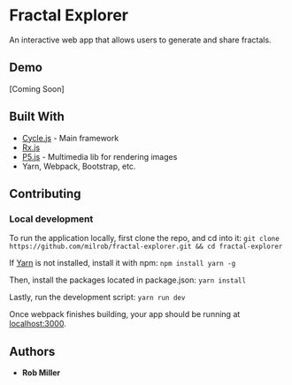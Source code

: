 # Fractal Explorer

An interactive web app that allows users to generate and share fractals.

## Demo

[Coming Soon]

## Built With

* [Cycle.js](https://cycle.js.org/) - Main framework
* [Rx.js](http://reactivex.io/rxjs/)
* [P5.js](https://p5js.org/) - Multimedia lib for rendering images
* Yarn, Webpack, Bootstrap, etc.

## Contributing

### Local development

To run the application locally, first clone the repo, and cd into it:
```git clone https://github.com/milrob/fractal-explorer.git && cd fractal-explorer```

If [Yarn](https://yarnpkg.com/en/) is not installed, install it with npm:
```npm install yarn -g```

Then, install the packages located in package.json:
```yarn install```

Lastly, run the development script:
```yarn run dev```

Once webpack finishes building, your app should be running at [localhost:3000](localhost:3000).

## Authors

* **Rob Miller**